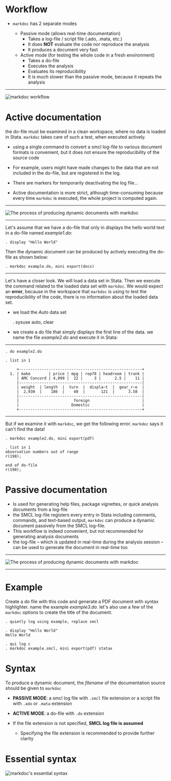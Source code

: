 <!---------------------------------------------
WORKFLOW
---------------------------------------------->

Workflow
======================

- `markdoc` has 2 separate modes

    + Passive mode (allows real-time documentation)
	    + Takes a log-file / script file (.ado, .mata, etc.)
	    + It does __NOT__ evaluate the code nor reproduce the analysis
	    + It produces a document very fast
	+ Active mode (for testing the whole code in a fresh environment)
	    + Takes a do-file
	    + Executes the analysis
	    + Evaluates its reproducibility
	    + It is much slower than the passive mode, because it repeats the analysis

---

![`markdoc` workflow](images/engine100.png)




Active documentation
====================

the do-file must be examined in a clean workspace, where no data is loaded in Stata. `markdoc` takes care of such a test, when executed actively. 

- using a single command to convert a smcl log-file to various document formats is convenient, but it does not ensure the reproducibility of the source code

- For example, users might have made changes to the data that are not included in the do-file, but are registered in the log. 

- There are markers for temporarily deactivating the log file...

- Active documentation is more strict, although time-consuming because every time `markdoc` is executed, the whole project is computed again. 

---

![The process of producing dynamic documents with `markdoc`](images/process2.png)

---

Let's assume that we have a do-file that only in displays the hello world text in a do-file named *example1.do*:

~~~
. display "Hello World"
~~~

Then the dynamic document can be produced by actively executing the do-file as shown below:

~~~
. markdoc example.do, mini export(docx) 
~~~

---


Let's have a closer look. We will load a data set in Stata. Then we execute the command related to the 
loaded data set with `markdoc`. We would expect an **error**, because in the workspace that `markdoc` is 
using to test the reproducibility of the code, there is no information about the loaded data set. 

- we load the *Auto* data set

    . sysuse auto, clear

- we create a do file that simply displays the first line of the data. we name the 
file *example2.do* and execute it in Stata:

---

~~~
. do example2.do

. list in 1

     +------------------------------------------------------+
  1. | make        | price | mpg | rep78 | headroom | trunk |
     | AMC Concord | 4,099 |  22 |     3 |      2.5 |    11 |
     |------------------------------------------------------|
     | weight  | length  |  turn  |  displa~t  |  gear_r~o  |
     |  2,930  |    186  |    40  |       121  |      3.58  |
     |------------------------------------------------------|
     |                        foreign                       |
     |                       Domestic                       |
     +------------------------------------------------------+
~~~


---

But if we examine it with `markdoc`, we get the following error. `markdoc` says it can't find the data! 

~~~
. markdoc example2.do, mini export(pdf) 

. list in 1
observation numbers out of range
r(198);

end of do-file
r(198);
~~~



Passive documentation
======================

- Is used for generating help files, package vignettes, or quick analysis documents from a log-file
- the SMCL log-file registers every entry in Stata including comments, commands, and text-based output, `markdoc` can produce a dynamic document passively from the SMCL log-file. 
- This workflow is indeed convenient, but not recommended for generating analysis documents
- the log-file – which is updated in real-time during the analysis session – can be used to generate the document in real-time too

---

![The process of producing dynamic documents with `markdoc`](images/process.png)

---

Example
========

Create a do file with this code and generate a PDF document with syntax highlighter. 
name the example *example3.do*. let's also use a few of the `markdoc` options to create the title of the document.

~~~
. quietly log using example, replace smcl

. display "Hello World"
Hello World

. qui log c
. markdoc example.smcl, mini export(pdf) statax
~~~

Syntax
=========================

To produce a dynamic document, the _filename_ of the documentation source should be given to `markdoc`

- **PASSIVE MODE**: a smcl log file with `.smcl` file extension or a script file with `.ado` or `.mata` extension
- **ACTIVE MODE**: a do-file  with `.do` extension 

- If the file extension is not specified, **SMCL log file is assumed** 
	- Specifying the file extension is recommended to provide further clarity

Essential syntax
================

![`markdoc`'s essential syntax](images/markdocsyntax.png)




